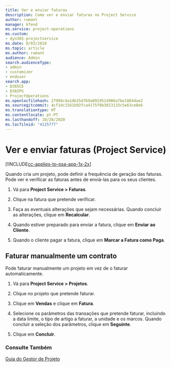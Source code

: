 ```yaml
---
title: Ver e enviar faturas
description: Como ver e enviar faturas no Project Service
author: rumant
manager: kfend
ms.service: project-operations
ms.custom:
- dyn365-projectservice
ms.date: 8/03/2018
ms.topic: article
ms.author: rumant
audience: Admin
search.audienceType:
- admin
- customizer
- enduser
search.app:
- D365CE
- D365PS
- ProjectOperations
ms.openlocfilehash: 27994c4a14b25d769a0919514906a7be1804dae2
ms.sourcegitcommit: 4cf1dc1561b92fca4175f0b3813133c5e63ce8e6
ms.translationtype: HT
ms.contentlocale: pt-PT
ms.lasthandoff: 10/28/2020
ms.locfileid: "4125777"
---
```

# <a name="view-and-send-invoices-project-service"></a>Ver e enviar faturas (Project Service)

[!INCLUDE[cc-applies-to-psa-app-1x-2x](../includes/cc-applies-to-psa-app-1x-2x.md)]

Quando cria um projeto, pode definir a frequência de geração das faturas. Pode ver e verificar as faturas antes de enviá-las para os seus clientes.  
  
1.  Vá para **Project Service > Faturas**.  
  
2.  Clique na fatura que pretende verificar.  
  
3.  Faça as eventuais alterações que sejam necessárias. Quando concluir as alterações, clique em **Recalcular**.  
  
4.  Quando estiver preparado para enviar a fatura, clique em **Enviar ao Cliente**.  
  
5.  Quando o cliente pagar a fatura, clique em **Marcar a Fatura como Paga**.  
  
## <a name="manually-invoice-a-contract"></a>Faturar manualmente um contrato  
 Pode faturar manualmente um projeto em vez de o faturar automaticamente.  
  
1.  Vá para **Project Service > Projetos**.  
  
2.  Clique no projeto que pretende faturar.  
  
3.  Clique em **Vendas** e clique em **Fatura**.  
  
4.  Selecione os parâmetros das transações que pretende faturar, incluindo a data limite, o tipo de artigo a faturar, a unidade e os marcos. Quando concluir a seleção dos parâmetros, clique em **Seguinte**.  
  
5.  Clique em **Concluir**.  
  
### <a name="see-also"></a>Consulte Também  
 [Guia do Gestor de Projeto](../psa/project-manager-guide.md)
